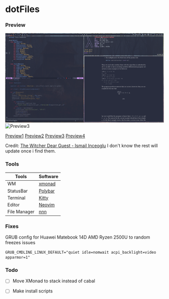 # dotFiles

### Preview 

![Preview1](./Imgs/preview1.png)
![Preview3](./Imgs/preview3)

[Preview1](./Imgs/preview1.png) [Preview2](./Imgs/preview2.png) [Preview3](./Imgs/preview3) [Preview4](./Imgs/preview4.png)

Credit:
[The Witcher Dear Guest - Ismail Inceoglu](https://www.artstation.com/artwork/BL919)
I don't know the rest will update once i find them.

### Tools

| Tools | Software |
| --- | --- |
| WM | [xmonad](.xmonad/config.hs) |
| StatusBar | [Polybar](.config/polybar) |
| Terminal | [Kitty](.config/kitty) |
| Editor | [Neovim](.config/nvim) |
| File Manager | [nnn](.config/nnn) |


### Fixes

GRUB config for Huawei Matebook 14D AMD Ryzen 2500U to random freezes issues

```
GRUB_CMDLINE_LINUX_DEFAULT="quiet idle=nomwait acpi_backlight=video apparmor=1"
```

### Todo

- [ ] Move XMonad to stack instead of cabal
- [ ] Make install scripts

